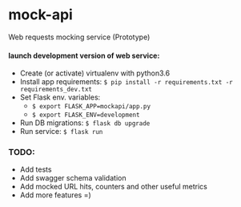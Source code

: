# mock-api
Web requests mocking service (Prototype)

#### launch development version of web service:
* Create (or activate) virtualenv with python3.6
* Install app requirements: `$ pip install -r requirements.txt -r requirements_dev.txt`
* Set Flask env. variables: 
    * `$ export FLASK_APP=mockapi/app.py`
    * `$ export FLASK_ENV=development`
* Run DB migrations: `$ flask db upgrade`
* Run service: `$ flask run`

### TODO:
* Add tests
* Add swagger schema validation
* Add mocked URL hits, counters and other useful metrics
* Add more features =)
